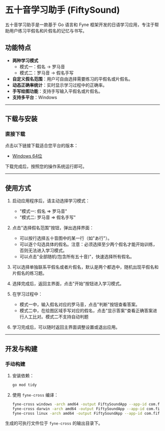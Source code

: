 # 五十音学习助手 (FiftySound)

五十音学习助手是一款基于 Go 语言和 Fyne 框架开发的日语学习应用，专注于帮助用户练习平假名和片假名的记忆与书写。

## 功能特点

- **两种学习模式**
  - 模式一：假名 -> 罗马音
  - 模式二：罗马音 -> 假名手写
- **自定义假名范围**：用户可自由选择需要练习的平假名或片假名。
- **动态正确率统计**：实时显示学习过程中的正确率。
- **手写绘图功能**：支持手写输入平假名或片假名。
- **支持多平台**：Windows

---

## 下载与安装

### 直接下载

点击以下链接下载适合您平台的版本：

- [Windows 64位](https://github.com/CloudGee/fiftysound/releases/latest/download/FiftySoundApp_windows_amd64.exe)

下载完成后，按照您的操作系统运行即可。

---

## 使用方式

1. 启动应用程序后，请主动选择学习模式：
   - "模式一: 假名 => 罗马音"
   - "模式二: 罗马音 => 假名手写"

2. 点击"选择假名范围"按钮，弹出选择界面：
   - 可以按行选择五十音图中的某一行（如"あ行"）。
   - 可以逐个勾选具体的假名。注意：必须选择至少两个假名才能开始训练，否则无法进入学习模式。
   - 可以点击"全部随机(包含所有五十音)"，快速选择所有假名。

3. 可以选择单独联系平假名或者片假名，默认是两个都选中，随机出现平假名和片假名的练习题。

4. 选择完成后，返回主界面，点击"开始"按钮进入学习模式。

5. 在学习过程中：
   - 模式一中，输入假名对应的罗马音，点击"判断"按钮查看答案。
   - 模式二中，在绘图区域手写对应的假名，点击"显示答案"查看正确答案进行人工比对。模式二不支持自动判题

6. 学习完成后，可以随时返回主界面调整设置或退出应用。
---

## 开发与构建

### 手动构建

1. 安装依赖：

   ```bash
   go mod tidy
   ```

2. 使用 `fyne-cross` 编译：

   ```bash
   fyne-cross windows -arch amd64 -output FiftySoundApp --app-id com.fiftysound
   fyne-cross darwin -arch amd64 -output FiftySoundApp --app-id com.fiftysound
   fyne-cross linux -arch amd64 -output FiftySoundApp --app-id com.fiftysound
   ```

生成的可执行文件位于 `fyne-cross` 的输出目录下。
